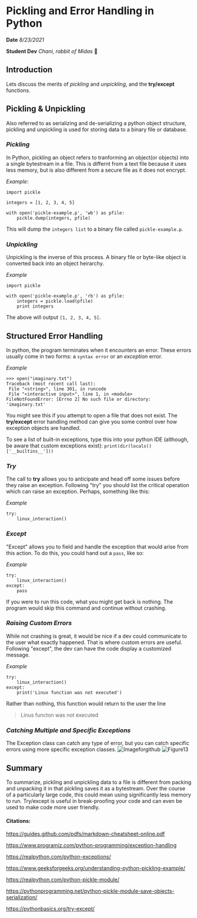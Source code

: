 # **Pickling and Error Handling in Python**
**Date** *8/23/2021*

**Student Dev** *Chani, rabbit of Midas* 🐇
## Introduction
Lets discuss the merits of *pickling* and *unpickling*, and the **try/except** functions. 
## Pickling & Unpickling
Also referred to as serializing and de-serializing a python object structure, pickling and unpickling is used 
for storing data to a binary file or database.
### *Pickling*
In Python, pickling an object refers to tranforming an object(or objects) into a single bytestream in a file. 
This is differnt from a text file because it uses less memory, but is also different from a secure file as 
it does not encrypt. 

*Example*:
```
import pickle

integers = [1, 2, 3, 4, 5]

with open('pickle-example.p', 'wb') as pfile:
    pickle.dump(integers, pfile)
```
This will dump the `integers list` to a binary file called `pickle-example.p`.

### *Unpickling*
Unpickling is the inverse of this process. A binary file or byte-like object is converted back into an
object heirarchy. 

*Example*
```
import pickle

with open('pickle-example.p', 'rb') as pfile:
    integers = pickle.load(pfile)
    print integers
```
The above will output `[1, 2, 3, 4, 5]`.

## Structured Error Handling
In python, the program terminates when it encounters an error. These errors usually come in two forms: 
a `syntax error` or an *exception* error. 

*Example*
```
>>> open("imaginary.txt")
Traceback (most recent call last):
 File "<string>", line 301, in runcode
 File "<interactive input>", line 1, in <module>
FileNotFoundError: [Errno 2] No such file or directory: 'imaginary.txt'
```
You might see this if you attempt to open a file that does not exist. 
The **try/except** error handling method can give you some control
over how exception objects are handled. 

To see a list of built-in exceptions, type this into your python IDE (although, be aware that custom 
exceptions exist):
`print(dir(locals()['__builtins__']))`

### *Try*
The call to **try** allows you to anticipate and head off some issues before they raise an exception. Following
"try" you should list the critical operation which can raise an exception. Perhaps, something like this:

*Example*
```
try:
    linux_interaction()
```

### *Except*
"Except" allows you to field and handle the exception that would arise from this action. To do this, you could
hand out a `pass`, like so:

*Example*
```
try:
    linux_interaction()
except:
    pass
```
If you were to run this code, what you might get back is nothing. The program would skip this command and continue
without crashing.

### *Raising Custom Errors*
While not crashing is great, it would be nice if a dev could communicate to the user what exactly happened. That is 
where custom errors are useful. Following "except", the dev can have the code display a customized message.

*Example*
```
try:
    linux_interaction()
except:
    print('Linux function was not executed')
```
Rather than nothing, this function would return to the user the line
> Linus functon was not executed

### *Catching Multiple and Specific Exceptions*
The Exception class can catch any type of error, but you can catch specific errors using more specific exception classes.
![Imageforgithub](https://user-images.githubusercontent.com/88753715/130565391-dc106ebd-252d-4dc4-833c-bd3189a8d0df.PNG)
![Figure13](https://user-images.githubusercontent.com/88753715/130565414-957bd876-911e-42a2-aff1-74fad7bc2489.png)

## Summary
To summarize, pickling and unpickling data to a file is different from packing and unpacking it in that pickling saves it as
a bytestream. Over the course of a particularly large code, this could mean using significantly less memory to run. 
Try/except is useful in break-proofing your code and can even be used to make code more user friendly.

#### Citations: 
https://guides.github.com/pdfs/markdown-cheatsheet-online.pdf

https://www.programiz.com/python-programming/exception-handling

https://realpython.com/python-exceptions/

https://www.geeksforgeeks.org/understanding-python-pickling-example/

https://realpython.com/python-pickle-module/

https://pythonprogramming.net/python-pickle-module-save-objects-serialization/

https://pythonbasics.org/try-except/
